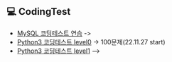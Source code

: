 ## 💻 CodingTest

- [MySQL 코딩테스트 연습](https://xod22.tistory.com/category/MySQL?page=2) ->
- [Python3 코딩테스트 level0](https://school.programmers.co.kr/learn/challenges/beginner?order=acceptance_desc&page=1&languages=python3) -> 100문제(22.11.27 start)
- [Python3 코딩테스트 level1](https://school.programmers.co.kr/learn/challenges?order=recent&page=1&languages=python3&levels=1) -->
